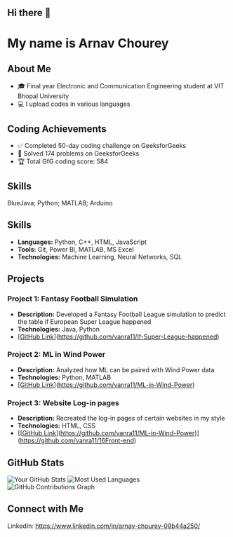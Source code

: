 ## Hi there 👋

# My name is Arnav Chourey

## About Me
- 🎓 Final year Electronic and Communication Engineering student at VIT Bhopal University
- 💻 I upload codes in various languages

## Coding Achievements  
- ✅ Completed 50-day coding challenge on GeeksforGeeks
- 🧩 Solved 174 problems on GeeksforGeeks
- 🏆 Total GfG coding score: 584

## Skills
BlueJava; Python; MATLAB; Arduino

## Skills
- **Languages:** Python, C++, HTML, JavaScript
- **Tools:** Git, Power BI, MATLAB, MS Excel
- **Technologies:** Machine Learning, Neural Networks, SQL

## Projects
### Project 1: Fantasy Football Simulation
- **Description:** Developed a Fantasy Football League simulation to predict the table if European Super League happened
- **Technologies:** Java, Python
- [[GitHub Link](#)](https://github.com/vanra11/If-Super-League-happened)

### Project 2: ML in Wind Power
- **Description:** Analyzed how ML can be paired with Wind Power data
- **Technologies:** Python, MATLAB
- [[GitHub Link](#)](https://github.com/vanra11/ML-in-Wind-Power)

### Project 3: Website Log-in pages
- **Description:** Recreated the log-in pages of certain websites in my style
- **Technologies:** HTML, CSS
- [[[GitHub Link](#)](https://github.com/vanra11/ML-in-Wind-Power)](https://github.com/vanra11/16Front-end)

## GitHub Stats
![Your GitHub Stats](https://github-readme-stats.vercel.app/api?username=vanra11&show_icons=true&theme=radical)
![Most Used Languages](https://github-readme-stats.vercel.app/api/top-langs/?username=vanra11&layout=compact&theme=radical)
![GitHub Contributions Graph](https://github-readme-streak-stats.herokuapp.com/?user=YourGitHubUsername&theme=radical)

## Connect with Me
LinkedIn: https://www.linkedin.com/in/arnav-chourey-09b44a250/
